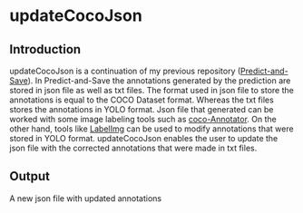 # updateCocoJson
## Introduction
updateCocoJson is a continuation of my previous repository ([Predict-and-Save](https://github.com/zukhri2106/Predict-and-Save.git)). In Predict-and-Save the annotations generated by the prediction are stored in json file as well as txt files. The format used in json file to store the annotations is equal to the COCO Dataset format. Whereas the txt files stores the annotations in YOLO format. Json file that generated can be worked with some image labeling tools such as [coco-Annotator](https://github.com/jsbroks/coco-annotator.git). On the other hand, tools like [LabelImg](https://github.com/tzutalin/labelImg) can be used to modify annotations that were stored in YOLO format. updateCocoJson enables the user to update the json file with the corrected annotations that were made in txt files.

## Output
A new json file with updated annotations
